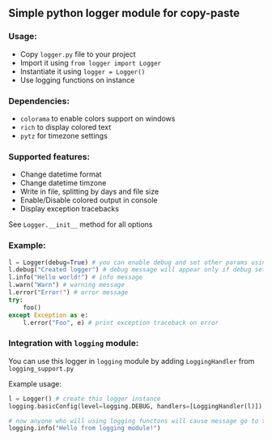 ## Simple python logger module for copy-paste

### Usage:
- Copy `logger.py` file to your project
- Import it using `from logger import Logger`
- Instantiate it using `logger = Logger()`
- Use logging functions on instance

### Dependencies:
- `colorama` to enable colors support on windows
- `rich` to display colored text
- `pytz` for timezone settings

### Supported features:
- Change datetime format
- Change datetime timzone
- Write in file, splitting by days and file size
- Enable/Disable colored output in console
- Display exception tracebacks

See `Logger.__init__` method for all options

### Example:
```py
l = Logger(debug=True) # you can enable debug and set other params using constructor
l.debug("Created logger") # debug message will appear only if debug settings is True
l.info("Hello world!") # info message
l.warn("Warn") # warning message
l.error("Error!") # error message
try:
    foo()
except Exception as e:
    l.error("Foo", e) # print exception traceback on error
```

### Integration with `logging` module:
You can use this logger in `logging` module by adding `LoggingHandler` from `logging_support.py`

Example usage:
```py
l = Logger() # create this logger instance
logging.basicConfig(level=logging.DEBUG, handlers=[LoggingHandler(l)]) # add LoggingHandler as handler

# now anyone who will using logging functons will cause message go to this Logger
logging.info("Hello from logging module!")
```